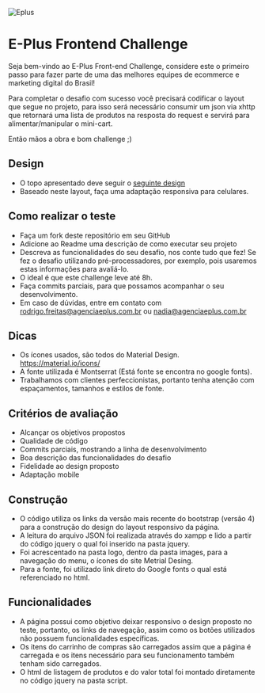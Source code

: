 ![Eplus](https://www.agenciaeplus.com.br/wp-content/themes/eplus/images/agencia-eplus-n-logo.png)

# E-Plus Frontend Challenge

Seja bem-vindo ao E-Plus Front-end Challenge, considere este o primeiro passo para fazer parte de uma das melhores equipes de ecommerce e marketing digital do Brasil!

Para completar o desafio com sucesso você precisará codificar o layout que segue no projeto, para isso será necessário consumir um json via xhttp que retornará uma lista de produtos na resposta do request e servirá para alimentar/manipular o mini-cart.

Então mãos a obra e bom challenge ;)

## Design

- O topo apresentado deve seguir o [seguinte design](https://projects.invisionapp.com/share/NARHXUS6HCF#/357617423_Eplus)
- Baseado neste layout, faça uma adaptação responsiva para celulares.

## Como realizar o teste

- Faça um fork deste repositório em seu GitHub
- Adicione ao Readme uma descrição de como executar seu projeto
- Descreva as funcionalidades do seu desafio, nos conte tudo que fez! Se fez o desafio utilizando pré-processadores, por exemplo, pois usaremos estas informações para avaliá-lo. 
- O ideal é que este challenge leve até 8h.
- Faça commits parciais, para que possamos acompanhar o seu desenvolvimento.
- Em caso de dúvidas, entre em contato com rodrigo.freitas@agenciaeplus.com.br ou nadia@agenciaeplus.com.br

## Dicas

- Os ícones usados, são todos do Material Design. https://material.io/icons/
- A fonte utilizada é Montserrat (Está fonte se encontra no google fonts). 
- Trabalhamos com clientes perfeccionistas, portanto tenha atenção com espaçamentos, tamanhos e estilos de fonte. 

## Critérios de avaliação

- Alcançar os objetivos propostos
- Qualidade de código
- Commits parciais, mostrando a linha de desenvolvimento
- Boa descrição das funcionalidades do desafio
- Fidelidade ao design proposto
- Adaptação mobile

## Construção
- O código utiliza os links da versão mais recente do bootstrap (versão 4) para a construção do design do layout responsivo da página.
- A leitura do arquivo JSON foi realizada através do xampp e lido a partir do código jquery o qual foi inserido na pasta jquery.
- Foi acrescentado na pasta logo, dentro da pasta images, para a navegação do menu, o ícones do site Metrial Desing.
- Para a fonte, foi utilizado link direto do Google fonts o qual está referenciado no html.

## Funcionalidades
- A página possui como objetivo deixar responsivo o design proposto no teste, portanto, os links de navegação, assim como os botões utilizados não possuem funcionalidades específicas.
- Os itens do carrinho de compras são carregados assim que a página é carregada e os itens necessário para seu funcionamento também tenham sido carregados.
- O html de listagem de produtos e do valor total foi montado diretamente no código jquery na pasta script.